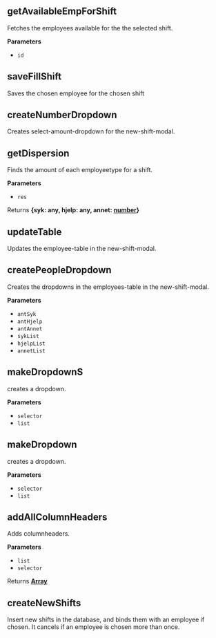 <!-- Generated by documentation.js. Update this documentation by updating the source code. -->

## getAvailableEmpForShift

Fetches the employees available for the the selected shift.

**Parameters**

-   `id`  

## saveFillShift

Saves the chosen employee for the chosen shift

## createNumberDropdown

Creates select-amount-dropdown for the new-shift-modal.

## getDispersion

Finds the amount of each employeetype for a shift.

**Parameters**

-   `res`  

Returns **{syk: any, hjelp: any, annet: [number](https://developer.mozilla.org/en-US/docs/Web/JavaScript/Reference/Global_Objects/Number)}** 

## updateTable

Updates the employee-table in the new-shift-modal.

## createPeopleDropdown

Creates the dropdowns in the employees-table in the new-shift-modal.

**Parameters**

-   `antSyk`  
-   `antHjelp`  
-   `antAnnet`  
-   `sykList`  
-   `hjelpList`  
-   `annetList`  

## makeDropdownS

creates a dropdown.

**Parameters**

-   `selector`  
-   `list`  

## makeDropdown

creates a dropdown.

**Parameters**

-   `selector`  
-   `list`  

## addAllColumnHeaders

Adds columnheaders.

**Parameters**

-   `list`  
-   `selector`  

Returns **[Array](https://developer.mozilla.org/en-US/docs/Web/JavaScript/Reference/Global_Objects/Array)** 

## createNewShifts

Insert new shifts in the database, and binds them with an employee if chosen.
It cancels if an employee is chosen more than once.
